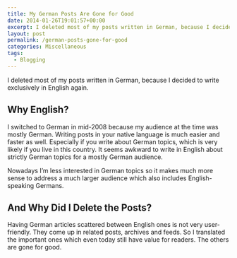 ```yaml
---
title: My German Posts Are Gone for Good
date: 2014-01-26T19:01:57+00:00
excerpt: I deleted most of my posts written in German, because I decided to write exclusively in English again.
layout: post
permalink: /german-posts-gone-for-good
categories: Miscellaneous
tags:
  - Blogging
---
```

I deleted most of my posts written in German, because I decided to write exclusively in English again.

## Why English?

I switched to German in mid-2008 because my audience at the time was mostly German. Writing posts in your native language is much easier and faster as well. Especially if you write about German topics, which is very likely if you live in this country. It seems awkward to write in English about strictly German topics for a mostly German audience.

Nowadays I’m less interested in German topics so it makes much more sense to address a much larger audience which also includes English-speaking Germans.

## And Why Did I Delete the Posts?

Having German articles scattered between English ones is not very user-friendly. They come up in related posts, archives and feeds. So I translated the important ones which even today still have value for readers. The others are gone for good.